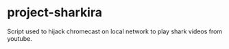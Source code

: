 # project-sharkira
Script used to hijack chromecast on local network to play shark videos from youtube.
